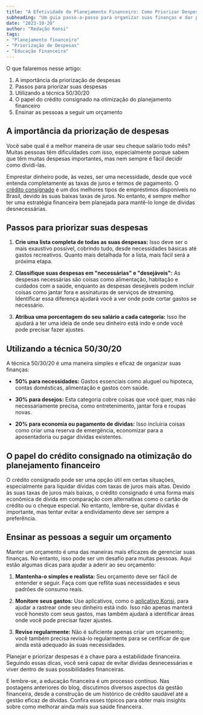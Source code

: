 ```yaml
---
title: "A Efetividade do Planejamento Financeiro: Como Priorizar Despesas"
subheading: "Um guia passo-a-passo para organizar suas finanças e dar prioridade às suas despesas e investimentos de forma inteligente"
date: "2023-10-20"
author: "Redação Konsi"
tags:
- "Planejamento financeiro"
- "Priorização de Despesas"
- "Educação Financeira"
---
```


O que falaremos nesse artigo:

1. A importância da priorização de despesas
2. Passos para priorizar suas despesas
3. Utilizando a técnica 50/30/20
4. O papel do crédito consignado na otimização do planejamento financeiro
5. Ensinar as pessoas a seguir um orçamento

## A importância da priorização de despesas

Você sabe qual é a melhor maneira de usar seu cheque salário todo mês? Muitas pessoas têm dificuldades com isso, especialmente porque sabem que têm muitas despesas importantes, mas nem sempre é fácil decidir como dividi-las. 

Emprestar dinheiro pode, às vezes, ser uma necessidade, desde que você entenda completamente as taxas de juros e termos de pagamento. O [crédito consignado](https://konsi.com.br/postagens/por-que-o-crdito-consignado-a-melhor-escolha-para-servidores-pblicos) é um dos melhores tipos de empréstimos disponíveis no Brasil, devido às suas baixas taxas de juros. No entanto, é sempre melhor ter uma estratégia financeira bem planejada para mantê-lo longe de dívidas desnecessárias.

## Passos para priorizar suas despesas

1. **Crie uma lista completa de todas as suas despesas:** Isso deve ser o mais exaustivo possível, cobrindo tudo, desde necessidades básicas até gastos recreativos. Quanto mais detalhada for a lista, mais fácil será a próxima etapa.

2. **Classifique suas despesas em "necessárias" e "desejáveis":** As despesas necessárias são coisas como alimentação, habitação e cuidados com a saúde, enquanto as despesas desejáveis podem incluir coisas como jantar fora e assinaturas de serviços de streaming. Identificar essa diferença ajudará você a ver onde pode cortar gastos se necessário.

3. **Atribua uma porcentagem do seu salário a cada categoria:** Isso lhe ajudará a ter uma ideia de onde seu dinheiro está indo e onde você pode precisar fazer ajustes.

## Utilizando a técnica 50/30/20

A técnica 50/30/20 é uma maneira simples e eficaz de organizar suas finanças:

- **50% para necessidades:** Gastos essenciais como aluguel ou hipoteca, contas domésticas, alimentação e gastos com saúde.

- **30% para desejos:** Esta categoria cobre coisas que você quer, mas não necessariamente precisa, como entretenimento, jantar fora e roupas novas.

- **20% para economia ou pagamento de dívidas:** Isso incluiria coisas como criar uma reserva de emergência, economizar para a aposentadoria ou pagar dívidas existentes.

## O papel do crédito consignado na otimização do planejamento financeiro

O crédito consignado pode ser uma opção útil em certas situações, especialmente para liquidar dívidas com taxas de juros mais altas. Devido às suas taxas de juros mais baixas, o crédito consignado é uma forma mais econômica de dívida em comparação com alternativas como o cartão de crédito ou o cheque especial. No entanto, lembre-se, quitar dívidas é importante, mas tentar evitar a endividamento deve ser sempre a preferência.

## Ensinar as pessoas a seguir um orçamento

Manter um orçamento é uma das maneiras mais eficazes de gerenciar suas finanças. No entanto, isso pode ser um desafio para muitas pessoas. Aqui estão algumas dicas para ajudar a aderir ao seu orçamento:

1. **Mantenha-o simples e realista:** Seu orçamento deve ser fácil de entender e seguir. Faça com que reflita suas necessidades e seus padrões de consumo reais.

2. **Monitore seus gastos:** Use aplicativos, como o [aplicativo Konsi](https://konsi.com.br/download), para ajudar a rastrear onde seu dinheiro está indo. Isso não apenas manterá você honesto com seus gastos, mas também ajudará a identificar áreas onde você pode precisar fazer ajustes.

3. **Revise regularmente:** Não é suficiente apenas criar um orçamento; você também precisa revisá-lo regularmente para se certificar de que ainda está adequado às suas necessidades.

Planejar e priorizar despesas é a chave para a estabilidade financeira. Seguindo essas dicas, você será capaz de evitar dívidas desnecessárias e viver dentro de suas possibilidades financeiras.

E lembre-se, a educação financeira é um processo contínuo. Nas postagens anteriores do blog, discutimos diversos aspectos da gestão financeira, desde a construção de um histórico de crédito saudável até a gestão eficaz de dívidas. Confira esses tópicos para obter mais insights sobre como melhorar ainda mais sua saúde financeira.